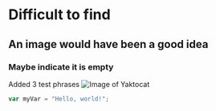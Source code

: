 # Difficult to find
## An image would have been a good idea
### Maybe indicate it is empty
Added 3 test phrases
![Image of Yaktocat](https://octodex.github.com/images/yaktocat.png)
``` javascript
var myVar = "Hello, world!";
```
